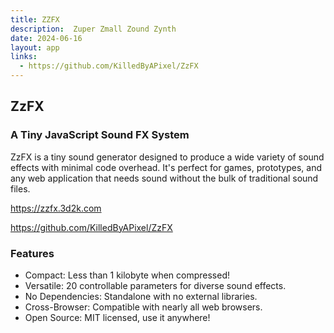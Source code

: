 ```yaml
---
title: ZZFX
description:  Zuper Zmall Zound Zynth
date: 2024-06-16
layout: app
links:
  - https://github.com/KilledByAPixel/ZzFX
---
```


<client-only>
<SynthZzfx></SynthZzfx>

</client-only>

## ZzFX

### A Tiny JavaScript Sound FX System

ZzFX is a tiny sound generator designed to produce a wide variety of sound effects with minimal code overhead. It's perfect for games, prototypes, and any web application that needs sound without the bulk of traditional sound files.

https://zzfx.3d2k.com 

https://github.com/KilledByAPixel/ZzFX

### Features

- Compact: Less than 1 kilobyte when compressed!
- Versatile: 20 controllable parameters for diverse sound effects.
- No Dependencies: Standalone with no external libraries.
- Cross-Browser: Compatible with nearly all web browsers.
- Open Source: MIT licensed, use it anywhere!
